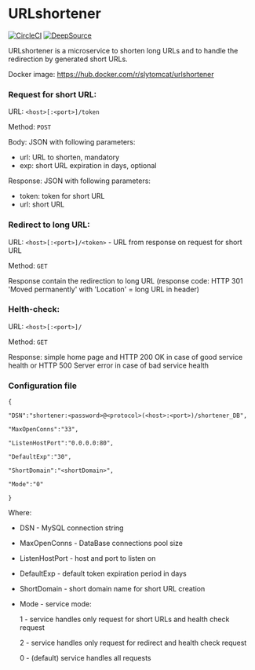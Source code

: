 # URLshortener
[![CircleCI](https://circleci.com/gh/slytomcat/URLshortener.svg?style=svg)](https://circleci.com/gh/slytomcat/URLshortener)
[![DeepSource](https://static.deepsource.io/deepsource-badge-light.svg)](https://deepsource.io/gh/slytomcat/URLshortener/?ref=repository-badge)

URLshortener is a microservice to shorten long URLs and to handle the redirection by generated short URLs.

Docker image: https://hub.docker.com/r/slytomcat/urlshortener

### Request for short URL:

URL: `<host>[:<port>]/token`

Method: `POST`

Body: JSON with following parameters:

- url: URL to shorten, mandatory
- exp: short URL expiration in days, optional

Response: JSON with following parameters:

- token: token for short URL
- url: short URL

### Redirect to long URL:
URL: `<host>[:<port>]/<token>` - URL from response on request for short URL

Method: `GET`

Response contain the redirection to long URL (response code: HTTP 301 'Moved permanently' with 'Location' = long URL in header)

### Helth-check:
URL: `<host>[:<port>]/`

Method: `GET`

Response: simple home page and HTTP 200 OK in case of good service health or HTTP 500 Server error in case of bad service health


### Configuration file

    {
    
    "DSN":"shortener:<password>@<protocol>(<host>:<port>)/shortener_DB",
    
    "MaxOpenConns":"33",
    
    "ListenHostPort":"0.0.0.0:80",
    
    "DefaultExp":"30",
    
    "ShortDomain":"<shortDomain>",
    
    "Mode":"0"
    
    }

Where:

- DSN - MySQL connection string
- MaxOpenConns - DataBase connections pool size
- ListenHostPort - host and port to listen on
- DefaultExp - default token expiration period in days
- ShortDomain - short domain name for short URL creation
- Mode - service mode:

   1 - service handles only request for short URLs and health check request
   
   2 - service handles only request for redirect and health check request
   
   0 - (default) service handles all requests

